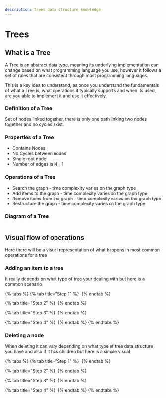 ```yaml
---
description: Trees data structure knowledge
---
```


# Trees

## What is a Tree

A Tree is an abstract data type, meaning its underlying implementation can change based on what programming language you use, however it follows a set of rules that are consistent through most programming languages.

This is a key idea to understand, as once you understand the fundamentals of what a Tree is, what operations it typically supports and when its used, are you able to implement it and use it effectively.

### Definition of a Tree

Set of nodes linked together, there is only one path linking two nodes together and no cycles exist.

### Properties of a Tree

* Contains Nodes
* No Cycles between nodes&#x20;
* Single root node
* Number of edges is N - 1

### Operations of a Tree

* Search the graph - time complexity varies on the graph type
* Add items to the graph - time complexity varies on the graph type
* Remove items from the graph - time complexity varies on the graph type
* Restructure the graph - time complexity varies on the graph type

### Diagram of a Tree

<img src="../../.gitbook/assets/file.excalidraw (4).svg" alt="" class="gitbook-drawing">

## Visual flow of operations

Here there will be a visual representation of what happens in most common operations for a tree

### Adding an item to a tree

It really depends on what type of tree your dealing with but here is a common scenario

{% tabs %}
{% tab title="Step 1" %}
<img src="../../.gitbook/assets/file.excalidraw (61).svg" alt="" class="gitbook-drawing">
{% endtab %}

{% tab title="Step 2" %}
<img src="../../.gitbook/assets/file.excalidraw (62).svg" alt="" class="gitbook-drawing">
{% endtab %}

{% tab title="Step 3" %}
<img src="../../.gitbook/assets/file.excalidraw (63).svg" alt="" class="gitbook-drawing">
{% endtab %}

{% tab title="Step 4" %}
<img src="../../.gitbook/assets/file.excalidraw (64).svg" alt="" class="gitbook-drawing">
{% endtab %}
{% endtabs %}

### Deleting a node

When deleting it can vary depending on what type of tree data structure you have and also if it has children but here is a simple visual

{% tabs %}
{% tab title="Step 1" %}
<img src="../../.gitbook/assets/file.excalidraw.svg" alt="" class="gitbook-drawing">
{% endtab %}

{% tab title="Step 2" %}
<img src="../../.gitbook/assets/file.excalidraw (1).svg" alt="" class="gitbook-drawing">
{% endtab %}

{% tab title="Step 3" %}
<img src="../../.gitbook/assets/file.excalidraw (2).svg" alt="" class="gitbook-drawing">
{% endtab %}

{% tab title="Step 4" %}
<img src="../../.gitbook/assets/file.excalidraw (3).svg" alt="" class="gitbook-drawing">
{% endtab %}
{% endtabs %}
